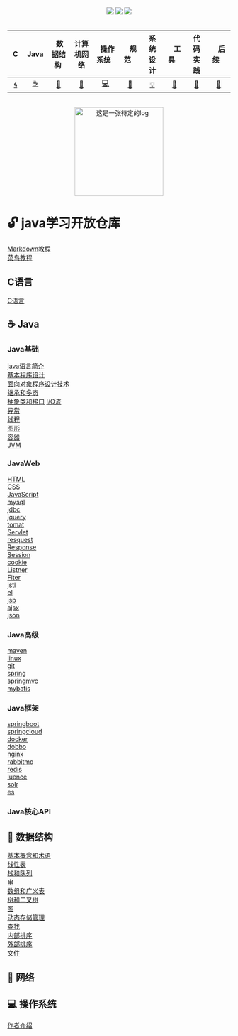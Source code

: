 <div align="center">
    <a href="https://gitstar-ranking.com/repositories"> <img src="https://badgen.net/badge/Rank/20?icon=github&color=4ab8a1"></a>
    <a href="assets/download.md"> <img src="https://badgen.net/badge/OvO/%E7%A6%BB%E7%BA%BF%E4%B8%8B%E8%BD%BD?icon=telegram&color=4ab8a1"></a>
    <a href="https://github.com/eternityfantastic/study"> <img src="https://badgen.net/badge/CyC/%E5%9C%A8%E7%BA%BF%E9%98%85%E8%AF%BB?icon=sourcegraph&color=4ab8a1"></a>
    
</div>
<br>

| &nbsp;C&nbsp; | Java | &nbsp;数据结构&nbsp;|计算机网络| &nbsp;&nbsp;操作系统&nbsp;&nbsp;|&nbsp;&nbsp;&nbsp;规范&nbsp;&nbsp;&nbsp;|         系统设计| &nbsp;&nbsp;&nbsp;工具&nbsp;&nbsp;&nbsp; |代码实践| &nbsp;&nbsp;&nbsp;后续&nbsp;&nbsp;&nbsp; |
| :---: | :----: | :---: | :----: | :----: | :----: | :----: | :----: | :----: | :----: |
| [:cyclone:](#cyclone-c语言) | [:coffee:](#coffee-Java) | [:key:](#key-数据结构) | [:herb:](#herb-计算机网络) | [:computer:](#computer-操作系统) |[:bug:](#bug-规范)| [:bulb:](#bulb-系统设计) |[:wrench:](#wrench-工具)| [:watermelon:](#watermelon-编码实践) |[:memo:](#memo-后记)|

<br>

<div align="center">
    <img src="assets/LogoMakr_0zpEzN.png" width="200px" alt="这是一张待定的log">
</div>  
  
  
# :unlock: java学习开放仓库
[Markdown教程](https://www.runoob.com/markdown/md-tutorial.html)              
[菜鸟教程](https://www.runoob.com)

## C语言 
[C语言](https://github.com/eternityfantastic/study/blob/master/note/C语言.md)

## :coffee: Java 
### Java基础        
[java语言简介](https://github.com/eternityfantastic/study/blob/master/note/Java语言简介.md)  
[基本程序设计](https://github.com/eternityfantastic/study/blob/master/note/基本程序设计.md)  
[面向对象程序设计技术](https://github.com/eternityfantastic/study/blob/master/note/面向对象程序设计.md)  
[继承和多态](https://github.com/eternityfantastic/study/blob/master/note/继承和多态.md)               
[抽象类和接口](https://github.com/eternityfantastic/stblob/master/note/方法.md)
[I/O流](https://github.com/eternityfantastic/tdy/blob/master/note/运算符和表达式.md)           
[异常](https://github.com/eternityfantastic/studblob/master/note/分支结构.md)           
[线程](https://github.com/eternityfantastic/s/blob/master/note/循环结构.md)               
[图形](https://github.com/eternityfantastic/studyob/master/note/数组.md)      
[容器](https://github.com/eternityfantastic/studyob/master/note/数组.md)               
[JVM](https://github.com/eternityfantastic/stblob/master/note/方法.md)
 
### JavaWeb
[HTML](https://github.com/eternityfantastic/study/blob/master/note/HTML基础.md)    
[CSS](https://github.com/eternityfantastic/study/blob/master/note/HTML基础.md)    
[JavaScript](https://github.com/eternityfantastic/study/blob/master/note/HTML基础.md)   
[mysql](https://github.com/eternityfantastic/study/blob/master/note/HTML基础.md)    
[jdbc](https://github.com/eternityfantastic/study/blob/master/note/HTML基础.md)    
[jquery](https://github.com/eternityfantastic/study/blob/master/note/HTML基础.md)    
[tomat](https://github.com/eternityfantastic/study/blob/master/note/HTML基础.md)    
[Servlet](https://github.com/eternityfantastic/study/blob/master/note/HTML基础.md)    
[resquest](https://github.com/eternityfantastic/study/blob/master/note/HTML基础.md)    
[Response](https://github.com/eternityfantastic/study/blob/master/note/HTML基础.md)   
[Session](https://github.com/eternityfantastic/study/blob/master/note/HTML基础.md)   
[cookie](https://github.com/eternityfantastic/study/blob/master/note/HTML基础.md)   
[Listner](https://github.com/eternityfantastic/study/blob/master/note/HTML基础.md)     
[Fiter](https://github.com/eternityfantastic/study/blob/master/note/HTML基础.md)     
[jstl](https://github.com/eternityfantastic/study/blob/master/note/HTML基础.md)   
[el](https://github.com/eternityfantastic/study/blob/master/note/HTML基础.md)   
[jsp](https://github.com/eternityfantastic/study/blob/master/note/HTML基础.md)  
[ajsx](https://github.com/eternityfantastic/study/blob/master/note/HTML基础.md)   
[json](https://github.com/eternityfantastic/study/blob/master/note/HTML基础.md)   

### Java高级             
[maven](https://github.com/eternityfanc/study/blob/master/note/对象和类.md)         
[linux](https://github.com/eternastic/study/blob/master/note/方法和数组.md)        
[git](https://github.com/eterntastic/study/blob/master/note/JVM内存管理.md)         
[spring](https://github.com/eternityfant/study/blob/master/note/继承.md)         
[springmvc](https://github.com/etestic/study/blob/master/note/访问权限.md)         
[mybatis](https://github.com/eternintastic/study/blob/master/note/抽象类和接口.md)    
### Java框架
[springboot](https://github.com/eterntyfanstic/study/blob/master/note/HTML基础.md)    
[springcloud](https://github.com/tudy/blob/master/note/HTML基础.md)    
[docker](https://github.com///blob/master/nte/HTML基础.md)   
[dobbo](https://github.com/eternityfantastic//blob/master/note/HTML基础.md)    
[nginx](https://github.com/eternityfantatic/studyblob/master/note/HTML基础.md)    
[rabbitmq](https://github.com/eternityfntastic/study/blob/master/note/HTML基础.md)    
[redis](https://github.com/eternityfantastic/studylob/master/note/HTML基础.md)    
[luence](https://github.com/eternityfantastic/study/blob/master/note/HTML基础.md)    
[solr](https://github.com/eternityfantastic/studote/HTML基础.md)    
[es](https://github.com/eternityfantac/study/blob/master/note/HTML基础.md)   



### Java核心API     
[](https://www.runoob.com)             



##  :key: 数据结构   
[基本概念和术语](https://github.com/eternityfantastic/study/blob/master/note/数据结构基本术语和概念.md)  
[线性表](https://github.com/eternityfantastic/study/edit/master/note/线性表.md)      
[栈和队列](https://github.com/eternityfantastic/study/blster/note/HTML基础.md)       
[串](https://github.com/eternityfantastic/study/blster/note/HTML基础.md)  
[数组和广义表](https://github.com/eternityfantastic/study/blster/note/HTML基础.md)    
[树和二叉树](https://github.com/eternityfantastic/study/blster/note/HTML基础.md)    
[图](https://github.com/eternityfantastic/study/blster/note/HTML基础.md)   
[动态存储管理](https://github.com/eternityfantastic/study/blster/note/HTML基础.md)     
[查找](https://github.com/eternityfantastic/study/blster/note/HTML基础.md)      
[内部排序](https://github.com/eternityfantastic/study/blster/note/HTML基础.md)  
[外部排序](https://github.com/eternityfantastic/study/blster/note/HTML基础.md)  
[文件](https://github.com/eternityfantastic/study/blster/note/HTML基础.md)  


## :herb: 网络 

## :computer: 操作系统 
[作者介绍](https://www.runoob.com)

